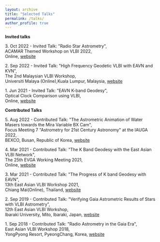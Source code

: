 ```yaml
---
layout: archive
title: "Selected Talks"
permalink: /talks/
author_profile: true
---
```


**Invited talks**

3\. Oct 2022 - Invited Talk: "Radio Star Astrometry", <br />
ACAMAR Themed Workshop on VLBI 2022, <br />
Online, [website](https://acamar-vlbi-2022.casconf.cn)

2\. Sep 2022 - Invited Talk: "High Frequency Geodetic VLBI with EAVN and KVN", <br />
The 2nd Malaysian VLBI Workshop, <br />
Universiti Malaya (Online),Kuala Lumpur, Malaysia, [website](https://sites.google.com/view/2myvlbiworkshop/program)

1\. Jun 2021 - Invited Talk: "EAVN K-band Geodesy", <br />
Optical Clock Comparison using VLBI, <br />
Online, [website](https://sites.google.com/view/occ-vlbi)

**Contributed Talks**

5\. Aug 2022 - Contributed Talk: "The Astrometric Animation of Water Masers towards the Mira Variable BX Cam", <br />
Focus Meeting 7 "Astrometry for 21st Century Astronomy" at the IAUGA 2022, <br />
BEXCO, Busan, Republic of Korea, [website](https://www.busan2021fm7.org/programme/)

4\. Mar 2021 - Contributed Talk: "The K Band Geodesy with the East Asian VLBI Network", <br />
The 25th EVGA Working Meeting 2021, <br />
Online, [website](https://www.chalmers.se/en/conference/EVGA2021/Documents/EVGA2021_program_20210310.pdf)

3\. Mar 2021 - Contributed Talk: "The Progress of K band Geodesy with EAVN", <br />
13th East Asian VLBI Workshop 2021, <br />
Chiang Mai(Online), Thailand, [website](https://indico.narit.or.th/event/152/page/267-program)

2\. Sep 2019 - Contributed Talk: "Verifying Gaia Astrometric Results of Stars with VLBI Astrometry", <br />
12th East Asian VLBI Workshop, <br />
Ibaraki University, Mito, Ibaraki, Japan, [website](http://vlbi.sci.ibaraki.ac.jp/eavw19/program.html)

1\. Sep 2018 - Contributed Talk: "Radio Astrometry in the Gaia Era", <br />
East Asian VLBI Workshop 2018, <br />
YongPyong Resort, PyeongChang, Korea, [website](https://radio.kasi.re.kr/event/event_eavn.php?d=eavn2018&m=menu&p=program)

